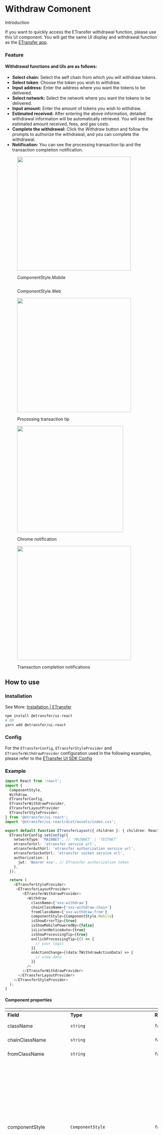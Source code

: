 # Withdraw Comonent

Introduction

If you want to quickly access the ETransfer withdrawal function, please use this UI component. You will get the same UI display and withdrawal function as the [ETransfer app](https://app.etransfer.exchange).

### Feature

#### Withdrawal functions and UIs are as follows:

* **Select chain:** Select the aelf chain from which you will withdraw tokens.
* **Select token**: Choose the token you wish to withdraw.
* **Input address:** Enter the address where you want the tokens to be delivered.
* **Select network:** Select the network where you want the tokens to be delivered.
* **Input amount:** Enter the amount of tokens you wish to withdraw.
* **Estimated received:** After entering the above information, detailed withdrawal information will be automatically retrieved. You will see the estimated amount received, fees, and gas costs.
* **Complete the withdrawal:** Click the _Withdraw_ button and follow the prompts to authorize the withdrawal, and you can complete the withdrawal.
* **Notification:** You can see the processing transaction tip and the transaction completion notification.

<figure><img src="../../../.gitbook/assets/image.png" alt="" width="374"><figcaption><p>ComponentStyle.Mobile</p></figcaption></figure>

<figure><img src="../../../.gitbook/assets/image (1).png" alt=""><figcaption><p>ComponentStyle.Web</p></figcaption></figure>

<figure><img src="../../../.gitbook/assets/image (13).png" alt="" width="375"><figcaption><p>Processing transaction tip</p></figcaption></figure>

<figure><img src="../../../.gitbook/assets/image (14).png" alt="" width="349"><figcaption><p>Chrome notification</p></figcaption></figure>

<figure><img src="../../../.gitbook/assets/image (15).png" alt="" width="375"><figcaption><p>Transaction completion notifications</p></figcaption></figure>



## How to use

### Installation

See More: [Installation | ETransfer](../installation.md)

```bash
npm install @etransfer/ui-react
# OR
yarn add @etransfer/ui-react
```

### Config

For the `ETransferConfig`, `ETransferStyleProvider` and `ETransferWithdrawProvider` configuration used in the following examples, please refer to the [ETransfer UI SDK Config](configuration.md)

### Example

```typescript
import React from 'react';
import {
  ComponentStyle,
  Withdraw,
  ETransferConfig,
  ETransferWithdrawProvider,
  ETransferLayoutProvider
  ETransferStyleProvider,
} from '@etransfer/ui-react';
import '@etransfer/ui-react/dist/assets/index.css';

export default function ETransferLayout({ children }: { children: React.ReactNode }) {
  ETransferConfig.setConfig({
    networkType: 'MAINNET', // 'MAINNET' | 'TESTNET'
    etransferUrl: 'etransfer service url',
    etransferAuthUrl: 'etransfer authorization service url',
    etransferSocketUrl: 'etransfer socket service url',
    authorization: {
      jwt: 'Bearer xxx', // ETransfer authorization token
    },
  });

  return (
    <ETransferStyleProvider>
     <ETransferLayoutProvider>
        <ETransferWithdrawProvider>
          <Withdraw
            className={'xxx-withdraw'}
            chainClassName={'xxx-withdraw-chain'}
            fromClassName={'xxx-withdraw-from'}
            componentStyle={ComponentStyle.Mobile}
            isShowErrorTip={true}
            isShowMobilePoweredBy={false}
            isListenNoticeAuto={true}
            isShowProcessingTip={true}
            onClickProcessingTip={() => {
              // your logic
            }}
            onActionChange={(data:TWithdrawActionData) => {
              // view data
            }}
          />
        </ETransferWithdrawProvider>
      </ETransferLayoutProvider>
    </ETransferStyleProvider>
  );
}
```

#### Component properties

<table data-header-hidden><thead><tr><th width="150"></th><th width="119"></th><th width="89"></th><th></th></tr></thead><tbody><tr><td><strong>Field</strong></td><td><strong>Type</strong></td><td><strong>Required</strong></td><td><strong>Remarks</strong></td></tr><tr><td>className</td><td><code>string</code></td><td><code>false</code></td><td>The additional class to Withdraw.</td></tr><tr><td>chainClassName</td><td><code>string</code></td><td><code>false</code></td><td>The additional class to SelectChain.</td></tr><tr><td>fromClassName</td><td><code>string</code></td><td><code>false</code></td><td>The additional class to WithdrawFrom.</td></tr><tr><td>componentStyle</td><td><code>ComponentStyle</code><br></td><td><code>false</code></td><td><p>Component style configuration items.</p><p><code>ComponentStyle.Mobile</code> is a UI that is better adapted to mobile size.</p><p><code>ComponentStyle.Web</code> is a UI that is better adapted to web size.</p><p>If you want to configure responsiveness, please switch the UI style at the appropriate time.</p><p>Default is <code>ComponentStyle.Web</code></p></td></tr><tr><td>isShowErrorTip</td><td><code>boolean</code></td><td><code>false</code></td><td>Whether to automatically pop up error prompt.</td></tr><tr><td>isShowMobilePoweredBy</td><td><code>boolean</code></td><td><code>false</code></td><td>Whether to display the mobile <strong>Powered By ETransfer</strong> logo.</td></tr><tr><td>isListenNoticeAuto</td><td><code>boolean</code></td><td><code>false</code></td><td><p>Whether to establish a socket connection to listen for withdrawal transaction notifications.</p><p>The default value is <code>true</code>.</p></td></tr><tr><td>isShowProcessingTip</td><td><code>boolean</code></td><td><code>false</code></td><td><p>Whether to display a prompt for ongoing withdrawal transactions.</p><p>The default value is <code>true</code>.</p></td></tr><tr><td>onClickProcessingTip</td><td><code>()=>void</code></td><td><code>false</code></td><td>The click event for the processing transaction tip.</td></tr><tr><td>onActionChange</td><td><code>(data:TWithdrawActionData)=>void</code></td><td><code>false</code></td><td>You can retrieve the current user's operation data within this method.</td></tr></tbody></table>

### Notes

* Ensure that the network configuration (`networkType`) , service URL (`etransferUrl`) , authorization URL (`etransferAuthUrl`) , socket URL (`etransferSocketUrl`) and authorization (`jwt`) are accurate.
* Use a valid JWT token to ensure proper functionality.
* To get `ETransferConfig authorization.jwt`, you can read [ETransfer SDK Auth](../auth.md)

#### More Example

For more details and use cases, check out the [github example code](https://github.com/ETransferProject/etransfer-toolkit/blob/master/packages/example/src/app/withdraw/page.tsx).\


## Contact Us

For any questions, please reach out to **contact@etransfer.exchange**.\

